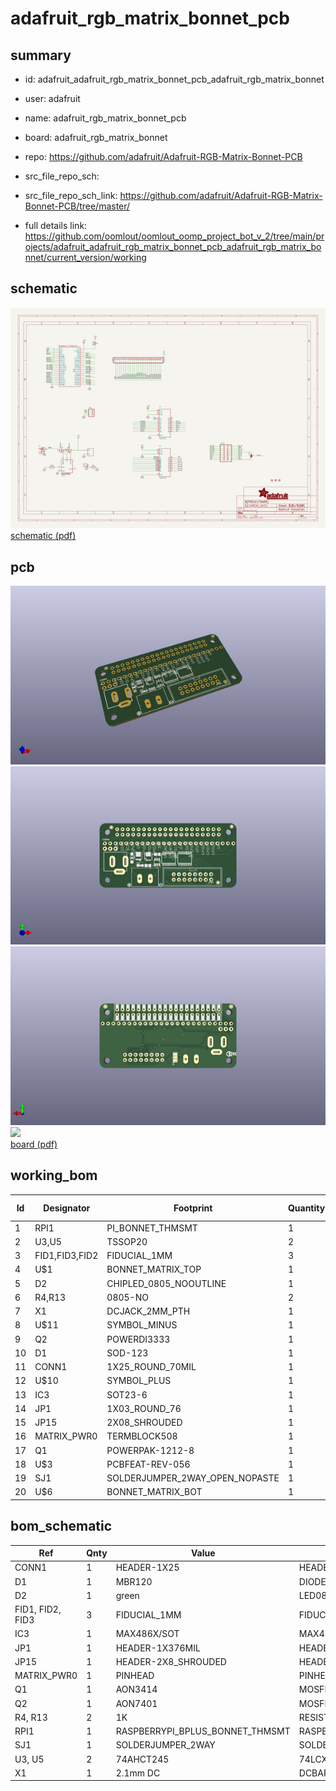 # adafruit_rgb_matrix_bonnet_pcb
 
## summary 
* id: adafruit_adafruit_rgb_matrix_bonnet_pcb_adafruit_rgb_matrix_bonnet
* user: adafruit
* name: adafruit_rgb_matrix_bonnet_pcb
* board: adafruit_rgb_matrix_bonnet
* repo: https://github.com/adafruit/Adafruit-RGB-Matrix-Bonnet-PCB



* src_file_repo_sch: 
* src_file_repo_sch_link: https://github.com/adafruit/Adafruit-RGB-Matrix-Bonnet-PCB/tree/master/
* full details link: https://github.com/oomlout/oomlout_oomp_project_bot_v_2/tree/main/projects/adafruit_adafruit_rgb_matrix_bonnet_pcb_adafruit_rgb_matrix_bonnet/current_version/working  

## schematic  
![](working_schematic_600.png)  
[schematic (pdf)](working_schematic.pdf)  

## pcb  
![](working_3d_600.png) 
![](working_3d_front_600.png)  
![](working_3d_back_600.png)  
![](working_600.png)  
[board (pdf)](working.pdf)  

## working_bom
| Id | Designator | Footprint | Quantity | Designation | Supplier and ref |  | None | 
| --- | --- | --- | --- | --- | --- | --- | --- | 
| 1 | RPI1 | PI_BONNET_THMSMT | 1 | RASPBERRYPI_BPLUS_BONNET_THMSMT |  |  | [''] | 
| 2 | U3,U5 | TSSOP20 | 2 | 74AHCT245 |  |  | [''] | 
| 3 | FID1,FID3,FID2 | FIDUCIAL_1MM | 3 | FIDUCIAL_1MM |  |  | [''] | 
| 4 | U$1 | BONNET_MATRIX_TOP | 1 |  |  |  | [''] | 
| 5 | D2 | CHIPLED_0805_NOOUTLINE | 1 | green |  |  | [''] | 
| 6 | R4,R13 | 0805-NO | 2 | 1K |  |  | [''] | 
| 7 | X1 | DCJACK_2MM_PTH | 1 | 2.1mm DC |  |  | [''] | 
| 8 | U$11 | SYMBOL_MINUS | 1 |  |  |  | [''] | 
| 9 | Q2 | POWERDI3333 | 1 | AON7401 |  |  | [''] | 
| 10 | D1 | SOD-123 | 1 | MBR120 |  |  | [''] | 
| 11 | CONN1 | 1X25_ROUND_70MIL | 1 | HEADER-1X25 |  |  | [''] | 
| 12 | U$10 | SYMBOL_PLUS | 1 |  |  |  | [''] | 
| 13 | IC3 | SOT23-6 | 1 | MAX4866T |  |  | [''] | 
| 14 | JP1 | 1X03_ROUND_76 | 1 |  |  |  | [''] | 
| 15 | JP15 | 2X08_SHROUDED | 1 |  |  |  | [''] | 
| 16 | MATRIX_PWR0 | TERMBLOCK508 | 1 | PINHEAD |  |  | [''] | 
| 17 | Q1 | POWERPAK-1212-8 | 1 | AON3414 |  |  | [''] | 
| 18 | U$3 | PCBFEAT-REV-056 | 1 |  |  |  | [''] | 
| 19 | SJ1 | SOLDERJUMPER_2WAY_OPEN_NOPASTE | 1 |  |  |  | [''] | 
| 20 | U$6 | BONNET_MATRIX_BOT | 1 |  |  |  | [''] | 


## bom_schematic
| Ref | Qnty | Value | Cmp name | Footprint | Description | Vendor | DNP | 
| --- | --- | --- | --- | --- | --- | --- | --- | 
| CONN1 | 1 | HEADER-1X25 | HEADER-1X25 | working:1X25_ROUND_70MIL |  |  |  | 
| D1 | 1 | MBR120 | DIODESOD-123 | working:SOD-123 |  |  |  | 
| D2 | 1 | green | LED0805_NOOUTLINE | working:CHIPLED_0805_NOOUTLINE |  |  |  | 
| FID1, FID2, FID3 | 3 | FIDUCIAL_1MM | FIDUCIAL_1MM | working:FIDUCIAL_1MM |  |  |  | 
| IC3 | 1 | MAX486X/SOT | MAX486X/SOT | working:SOT23-6 |  |  |  | 
| JP1 | 1 | HEADER-1X376MIL | HEADER-1X376MIL | working:1X03_ROUND_76 |  |  |  | 
| JP15 | 1 | HEADER-2X8_SHROUDED | HEADER-2X8_SHROUDED | working:2X08_SHROUDED |  |  |  | 
| MATRIX_PWR0 | 1 | PINHEAD | PINHEAD | working:TERMBLOCK508 |  |  |  | 
| Q1 | 1 | AON3414 | MOSFET-NPOWERPAK-1212-8 | working:POWERPAK-1212-8 |  |  |  | 
| Q2 | 1 | AON7401 | MOSFET-P-POWERDI3333 | working:POWERDI3333 |  |  |  | 
| R4, R13 | 2 | 1K | RESISTOR0805_NOOUTLINE | working:0805-NO |  |  |  | 
| RPI1 | 1 | RASPBERRYPI_BPLUS_BONNET_THMSMT | RASPBERRYPI_BPLUS_BONNET_THMSMT | working:PI_BONNET_THMSMT |  |  |  | 
| SJ1 | 1 | SOLDERJUMPER_2WAY | SOLDERJUMPER_2WAY | working:SOLDERJUMPER_2WAY_OPEN_NOPASTE |  |  |  | 
| U3, U5 | 2 | 74AHCT245 | 74LCX245 | working:TSSOP20 |  |  |  | 
| X1 | 1 | 2.1mm DC | DCBARRELPTH | working:DCJACK_2MM_PTH |  |  |  | 



